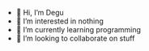 - 👋 Hi, I’m Degu
- 👀 I’m interested in nothing
- 🌱 I’m currently learning programming
- 💞️ I’m looking to collaborate on stuff

<!---
Uudeg/Uudeg is a ✨ special ✨ repository because its `README.md` (this file) appears on your GitHub profile.
You can click the Preview link to take a look at your changes.
--->
